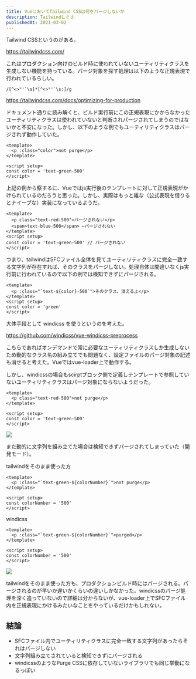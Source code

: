 ```yaml
---
title: VueにおいてTailwind CSSは何をパージしないか
description: Tailwindしぐさ
publishedAt: 2021-03-02
---
```


Tailwind CSSというのがある。

https://tailwindcss.com/

これはプロダクション向けのビルド時に使われていないユーティリティクラスを生成しない機能を持っている。パージ対象を探す処理は以下のような正規表現で行われているらしい。

```shell
/[^<>"'`\s]*[^<>"'`\s:]/g
```

https://tailwindcss.com/docs/optimizing-for-production

ドキュメント通りに読み解くと、ビルド実行前にこの正規表現にかからなかったユーティリティクラスは使われていないと判断されパージされてしまうのではないかと不安になった。しかし、以下のような例でもユーティリティクラスはパージされず動作していた。

```vue
<template>
  <p :class="color">not purge</p>
</template>

<script setup>
const color = 'text-green-500'
</script>
```

上記の例から察するに、Vueではjs実行後のテンプレートに対して正規表現がかけられているのだろうと思った。しかし、実際はもっと雑な（公式表現を借りるとナイーブな）実装になっているようだ。

```vue
<template>
  <p class="text-red-500">パージされない</p>
  <span>text-blue-500</span> ←パージされない
</template>
<script setup>
const color = 'text-green-500' // パージされない
</script>
```

つまり、tailwindはSFCファイル全体を見てユーティリティクラスに完全一致する文字列が存在すれば、そのクラスをパージしない。処理自体は間違いなくjs実行前に行われているので以下の例では検知できずにパージされる。

```vue
<template>
  <p :class="`text-${color}-500`">そのクラス、消えるよ</p>
</template>
<script setup>
const color = 'green'
</script>
```

大体手段として windicss を使うというのを考えた。

https://github.com/windicss/vue-windicss-preprocess

こちらであればオンデマンドで常に必要なユーティリティクラスしか生成しないため動的なクラス名の組み立てでも問題なく、設定ファイルのパージ対象の記述も消せると考えた。Vueではvue-loader上で動作する。

しかし、windicssの場合もscirptブロック側で定義しテンプレートで参照していないユーティリティクラスはパージ対象にならないようだった。

```vue
<template>
  <p class="text-red-500">not purge</p>
</template>

<script setup>
const color = 'text-green-500'
</script>

```

![](https://i.gyazo.com/f176906777f304f2ce251f7bf939beed.png)

また動的に文字列を組み立てた場合は検知できずパージされてしまっていた（開発モード）。

tailwindをそのまま使った方

```vue
<template>
  <p :class="`text-green-${colorNumber}`">not purge</p>
</template>

<script setup>
const colorNumber = '500'
</script>
```

windicss

```vue
<template>
  <p :class="`text-green-${colorNumber}`">purged</p>
</template>

<script setup>
const colorNumber = '500'
</script>

```

![](https://i.gyazo.com/6a4d09bb197cf3b00b8dde674d335ea1.png)

tailwindをそのまま使った方も、プロダクションビルド時にはパージされる。パージされるのが早いか遅いかくらいの違いしかなかった。windicssのパージ処理を深く追っていないので詳細は分からないが、vue-loader上でSFCファイル内を正規表現にかけるみたいなことをやっているだけかもしれない。

## 結論

- SFCファイル内でユーティリティクラスに完全一致する文字列があったらそれはパージしない
- 文字列組み立てされていると検知できずにパージされる
- windicssのようなPurge CSSに依存していないライブラリでも同じ挙動になるっぽい

